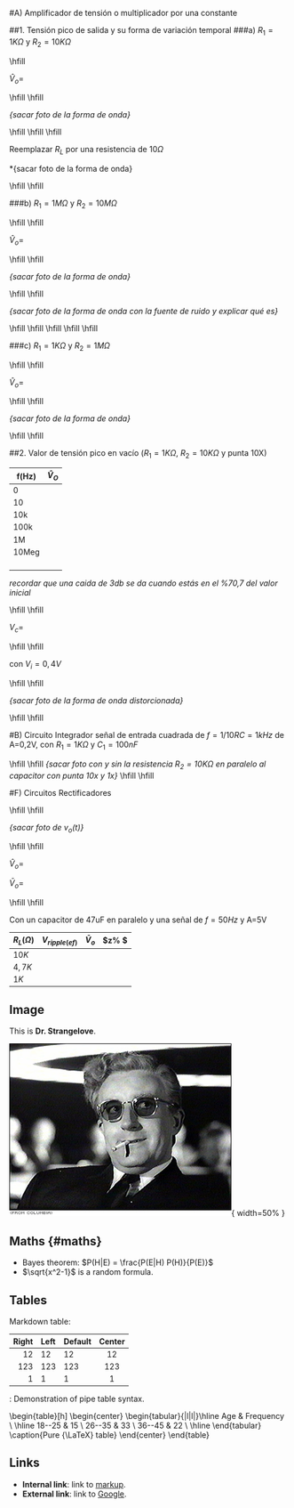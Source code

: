 #A) Amplificador de tensión o multiplicador por una constante

##1. Tensión pico de salida y su forma de variación temporal
###a)	$R_1 = 1K\Omega$ y $R_2 = 10 K\Omega$
		
\hfill

$\hat{V}_o =$

\hfill
\hfill

*{sacar foto de la forma de onda}*

\hfill
\hfill
\hfill

Reemplazar $R_L$ por una resistencia de $10\Omega$

*{sacar foto de la forma de onda}

\hfill
\hfill

###b)  $R_1 = 1M\Omega$ y $R_2 = 10 M\Omega$
        
\hfill
\hfill

$\hat{V}_o =$

\hfill
\hfill

*{sacar foto de la forma de onda}*

\hfill
\hfill

*{sacar foto de la forma de onda con la fuente de ruido y explicar qué es}*

\hfill
\hfill
\hfill
\hfill
\hfill

###c)  $R_1 = 1K\Omega$ y $R_2 = 1M\Omega$

\hfill
\hfill

$\hat{V}_o =$

\hfill
\hfill

*{sacar foto de la forma de onda}*

\hfill
\hfill

##2. Valor de tensión pico en vacío	($R_1 = 1K\Omega$, $R_2 = 10K\Omega$ y punta 10X)

|f(Hz)|$\hat{V}_O$|
|-----|-----------|
|0| |
|10| |
|10k | |
|100k | |
|1M | |
|10Meg | |
| | |
| | |
| | |
| | |

*recordar que una caida de 3db se da cuando estás en el %70,7 del valor inicial*

\hfill
\hfill

$V_c=$

\hfill
\hfill

con $V_i=0,4V$ 

\hfill
\hfill

*{sacar foto de la forma de onda distorcionada}*

\hfill
\hfill

#B) Circuito Integrador
señal de entrada cuadrada de $f = 1/10RC = 1kHz$ de A=0,2V, con $R_1=1K\Omega$ y $C_1 = 100 nF$

\hfill
\hfill
*{sacar foto con y sin la resistencia $R_2=10K\Omega$ en paralelo al capacitor
con punta 10x y 1x}*
\hfill
\hfill


#F) Circuitos Rectificadores

\hfill
\hfill

*{sacar foto de $v_o (t)$}*

\hfill
\hfill

$\hat{V}_o=$

$\bar{V}_o=$

\hfill
\hfill

Con un capacitor de 47uF en paralelo y una señal de $f=50Hz$ y A=5V

|$R_L(\Omega)$ | $V_{ripple(ef)}$ | $\bar{V}_o$ | $z\% $|
|-|-|-|-|
|$10K$| | | |
|$4,7K$ | | | |
|$1K$| | | |



## Image

This is **Dr. Strangelove**.

![Dr. Strangelove](images/Strangelove.jpg "Alt text"){ width=50% }


## Maths {#maths}

* Bayes theorem: $P(H|E) = \frac{P(E|H) P(H)}{P(E)}$
* $\sqrt{x^2-1}$ is a random formula.

## Tables

Markdown table:

| **Right** | Left | Default | Center |
|------:|:-----|---------|:------:|
|   12  |  12  |    12   |    12  |
|  123  |  123 |   123   |   123  |
|    1  |    1 |     1   |     1  |

  : Demonstration of pipe table syntax.

\begin{table}[h]
\begin{center}
\begin{tabular}{|l|l|}\hline
Age & Frequency \\ \hline
18--25  & 15 \\
26--35  & 33 \\
36--45  & 22 \\ \hline
\end{tabular}
\caption{Pure {\LaTeX} table}
\end{center}
\end{table}

## Links

* **Internal link**: link to [markup](#markup).
* **External link**: link to [Google](https://google.com).
